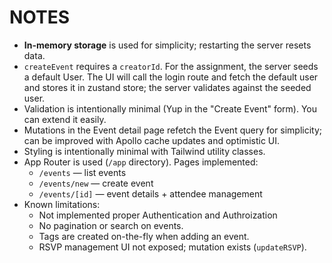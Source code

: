 # NOTES

- **In-memory storage** is used for simplicity; restarting the server resets data.
- `createEvent` requires a `creatorId`. For the assignment, the server seeds a default User. The UI will call the login route and fetch the default user and stores it in zustand store; the server validates against the seeded user.
- Validation is intentionally minimal (Yup in the "Create Event" form). You can extend it easily.
- Mutations in the Event detail page refetch the Event query for simplicity; can be improved with Apollo cache updates and optimistic UI.
- Styling is intentionally minimal with Tailwind utility classes.
- App Router is used (`/app` directory). Pages implemented:
  - `/events` — list events
  - `/events/new` — create event
  - `/events/[id]` — event details + attendee management
- Known limitations:
  - Not implemented proper Authentication and Authroization
  - No pagination or search on events.
  - Tags are created on-the-fly when adding an event.
  - RSVP management UI not exposed; mutation exists (`updateRSVP`).